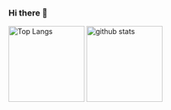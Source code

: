 ### Hi there 👋

<p align="left"> 
  <img alt="Top Langs" height="150px" src="https://github-readme-stats.vercel.app/api/top-langs/?username=takuya4520&layout=compact&theme=onedark" />
  <img alt="github stats" height="150px" src="https://github-readme-stats.vercel.app/api?username=takuya4520&theme=onedark&show_icons=true" />
</p>
